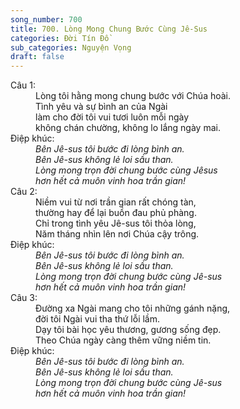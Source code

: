 ```yaml
---
song_number: 700
title: 700. Lòng Mong Chung Bước Cùng Jê-Sus
categories: Đời Tín Đồ
sub_categories: Nguyện Vọng
draft: false
---
```

<dl><dt>Câu 1:</dt><dd data-verse="1">Lòng tôi hằng mong chung bước với Chúa hoài. <br/>Tình yêu và sự bình an của Ngài <br/>làm cho đời tôi vui tươi luôn mỗi ngày <br/>không chán chường, không lo lắng ngày mai. </dd><dt>Điệp khúc:</dt><dd data-chorus="1"><em>Bên Jê-sus tôi bước đi lòng bình an. <br/>Bên Jê-sus không lẻ loi sầu than. <br/>Lòng mong trọn đời chung bước cùng Jêsus <br/>hơn hết cả muôn vinh hoa trần gian! </em></dd><dt>Câu 2:</dt><dd data-verse="2">Niềm vui từ nơi trần gian rất chóng tàn, <br/>thường hay để lại buồn đau phủ phàng. <br/>Chỉ trong tình yêu Jê-sus tôi thỏa lòng, <br/>Năm tháng nhìn lên nơi Chúa cậy trông. </dd><dt>Điệp khúc:</dt><dd data-chorus="1"><em>Bên Jê-sus tôi bước đi lòng bình an. <br/>Bên Jê-sus không lẻ loi sầu than. <br/>Lòng mong trọn đời chung bước cùng Jê-sus <br/>hơn hết cả muôn vinh hoa trần gian! </em></dd><dt>Câu 3:</dt><dd data-verse="3">Đường xa Ngài mang cho tôi những gánh nặng, <br/>đời tôi Ngài vui tha thứ lỗi lầm. <br/>Dạy tôi bài học yêu thương, gương sống đẹp. <br/>Theo Chúa ngày càng thêm vững niềm tin. </dd><dt>Điệp khúc:</dt><dd data-chorus="1"><em>Bên Jê-sus tôi bước đi lòng bình an. <br/>Bên Jê-sus không lẻ loi sầu than. <br/>Lòng mong trọn đời chung bước cùng Jê-sus <br/>hơn hết cả muôn vinh hoa trần gian! </em></dd></dl>